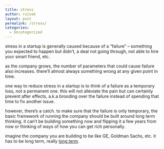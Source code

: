 ```yaml
---
title: stress
author: rvivek
layout: post
permalink: /stress/
categories:
  - Uncategorized
---
```

stress in a startup is generally caused because of a &#8220;failure&#8221; &#8211; something you expected to happen but didn&#8217;t, a deal not going through, not able to hire your smart friend, etc.

as the company grows, the number of parameters that could cause failure also increases. there&#8217;ll almost always something wrong at any given point in time.

one way to reduce stress in a startup is to think of a failure as a temporary loss, not a permanent one. this will not alleviate the pain but can certainly prevent after effects, a.k.a brooding over the failure instead of spending that time to fix another issue.

however, there&#8217;s a catch. to make sure that the failure is only temporary, the basic framework of running the company should be built around long term thinking. it can&#8217;t be building something now and flipping it a few years from now or thinking of ways of how you can get rich personally.

imagine the company you are building to be like GE, Goldman Sachs, etc. it has to be long term, really [long term][1].

 [1]: http://www.10000yearclock.net/learnmore.html